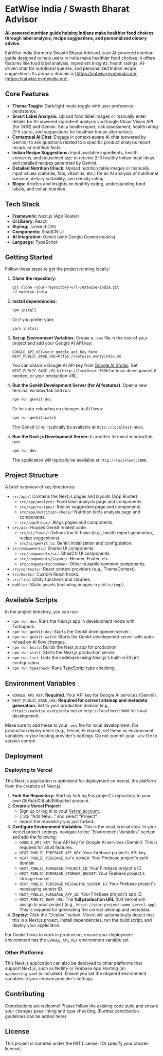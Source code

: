 
# EatWise India / Swasth Bharat Advisor

**AI-powered nutrition guide helping Indians make healthier food choices through label analysis, recipe suggestions, and personalized dietary advice.**

EatWise India (formerly Swasth Bharat Advisor) is an AI-powered nutrition guide designed to help users in India make healthier food choices. It offers features like food label analysis, ingredient insights, health ratings, AI-driven chat for nutritional queries, and personalized Indian recipe suggestions. Its primary domain is [https://eatwise.evotyindia.me](https://eatwise.evotyindia.me).

## Core Features

*   **Theme Toggle:** Dark/light mode toggle with user preference persistence.
*   **Smart Label Analysis:** Upload food label images or manually enter details for AI-powered ingredient analysis via Google Cloud Vision API (for OCR) and Gemini. Get a health report, risk assessment, health rating (1-5 stars), and suggestions for healthier Indian alternatives.
*   **Contextual AI Chat:** Engage in context-aware AI chat (powered by Gemini) to ask questions related to a specific product analysis report, recipe, or nutrition facts.
*   **Indian Recipe Suggestions:** Input available ingredients, health concerns, and household size to receive 2-3 healthy Indian meal ideas and detailed recipes generated by Gemini.
*   **Detailed Nutrition Check:** Upload nutrition table images or manually input values (calories, fats, vitamins, etc.) for an AI analysis of nutritional balance, dietary suitability, and density rating.
*   **Blogs:** Articles and insights on healthy eating, understanding food labels, and Indian nutrition.

## Tech Stack

*   **Framework:** Next.js (App Router)
*   **UI Library:** React
*   **Styling:** Tailwind CSS
*   **Components:** ShadCN UI
*   **AI Integration:** Genkit (with Google Gemini models)
*   **Language:** TypeScript

## Getting Started

Follow these steps to get the project running locally:

1.  **Clone the repository:**
    ```bash
    git clone <your-repository-url>/eatwise-india.git
    cd eatwise-india
    ```

2.  **Install dependencies:**
    ```bash
    npm install
    ```
    Or if you prefer yarn:
    ```bash
    yarn install
    ```

3.  **Set up Environment Variables:**
    Create a `.env` file in the root of your project and add your Google AI API key:
    ```env
    GOOGLE_API_KEY=your_google_api_key_here
    NEXT_PUBLIC_BASE_URL=https://eatwise.evotyindia.me 
    ```
    You can obtain a Google AI API key from [Google AI Studio](https://aistudio.google.com/app/apikey).
    Set `NEXT_PUBLIC_BASE_URL` to `http://localhost:3000` for local development if needed, or your production URL.

4.  **Run the Genkit Development Server (for AI features):**
    Open a new terminal window/tab and run:
    ```bash
    npm run genkit:dev
    ```
    Or for auto-reloading on changes to AI flows:
    ```bash
    npm run genkit:watch
    ```
    The Genkit UI will typically be available at `http://localhost:4000`.

5.  **Run the Next.js Development Server:**
    In another terminal window/tab, run:
    ```bash
    npm run dev
    ```
    The application will typically be available at `http://localhost:3000`.

## Project Structure

A brief overview of key directories:

*   `src/app/`: Contains the Next.js pages and layouts (App Router).
    *   `src/app/analyze/`: Food label analysis page and components.
    *   `src/app/recipes/`: Recipe suggestion page and components.
    *   `src/app/nutrition-check/`: Nutrition facts analysis page and components.
    *   `src/app/blogs/`: Blogs pages and components.
*   `src/ai/`: Houses Genkit related code.
    *   `src/ai/flows/`: Defines the AI flows (e.g., health report generation, recipe suggestions).
    *   `src/ai/genkit.ts`: Genkit initialization and configuration.
*   `src/components/`: Shared UI components.
    *   `src/components/ui/`: ShadCN UI components.
    *   `src/components/layout/`: Header, Footer, etc.
    *   `src/components/common/`: Other reusable common components.
*   `src/contexts/`: React context providers (e.g., ThemeContext).
*   `src/hooks/`: Custom React hooks.
*   `src/lib/`: Utility functions and libraries.
*   `public/`: Static assets (including images in `public/img/`).

## Available Scripts

In the project directory, you can run:

*   `npm run dev`: Runs the Next.js app in development mode with Turbopack.
*   `npm run genkit:dev`: Starts the Genkit development server.
*   `npm run genkit:watch`: Starts the Genkit development server with auto-reload on AI flow changes.
*   `npm run build`: Builds the Next.js app for production.
*   `npm run start`: Starts the Next.js production server.
*   `npm run lint`: Lints the codebase using Next.js's built-in ESLint configuration.
*   `npm run typecheck`: Runs TypeScript type checking.

## Environment Variables

*   `GOOGLE_API_KEY`: **Required**. Your API key for Google AI services (Gemini).
*   `NEXT_PUBLIC_BASE_URL`: **Required for correct sitemap and metadata generation.** Set to your production domain (e.g., `https://eatwise.evotyindia.me`) or `http://localhost:3000` for local development.

Make sure to add these to your `.env` file for local development. For production deployments (e.g., Vercel, Firebase), set these as environment variables in your hosting provider's settings. Do not commit your `.env` file to version control.

## Deployment

### Deploying to Vercel

This Next.js application is optimized for deployment on Vercel, the platform from the creators of Next.js.

1.  **Fork the Repository:** Start by forking this project's repository to your own GitHub/GitLab/Bitbucket account.
2.  **Create a Vercel Project:**
    *   Sign up or log in to your [Vercel account](https://vercel.com/signup).
    *   Click "Add New..." and select "Project".
    *   Import the repository you just forked.
3.  **Configure Environment Variables:** This is the most crucial step. In your Vercel project settings, navigate to the "Environment Variables" section and add the following:
    *   `GOOGLE_API_KEY`: Your API key for Google AI services (Gemini). This is required for all AI features.
    *   `NEXT_PUBLIC_FIREBASE_API_KEY`: Your Firebase project's API key.
    *   `NEXT_PUBLIC_FIREBASE_AUTH_DOMAIN`: Your Firebase project's auth domain.
    *   `NEXT_PUBLIC_FIREBASE_PROJECT_ID`: Your Firebase project's ID.
    *   `NEXT_PUBLIC_FIREBASE_STORAGE_BUCKET`: Your Firebase project's storage bucket.
    *   `NEXT_PUBLIC_FIREBASE_MESSAGING_SENDER_ID`: Your Firebase project's messaging sender ID.
    *   `NEXT_PUBLIC_FIREBASE_APP_ID`: Your Firebase project's app ID.
    *   `NEXT_PUBLIC_BASE_URL`: The **full production URL** that Vercel will assign to your project (e.g., `https://your-project-name.vercel.app`). This is required for generating the correct sitemap and metadata.
4.  **Deploy:** Click the "Deploy" button. Vercel will automatically detect that this is a Next.js project, install dependencies, run the build script, and deploy your application.

For Genkit flows to work in production, ensure your deployment environment has the `GOOGLE_API_KEY` environment variable set.

### Other Platforms

This Next.js application can also be deployed to other platforms that support Next.js, such as Netlify or Firebase App Hosting (an `apphosting.yaml` is included). Ensure you set the required environment variables in your chosen provider's settings.

## Contributing

Contributions are welcome! Please follow the existing code style and ensure your changes pass linting and type checking. (Further contribution guidelines can be added here).

## License

This project is licensed under the MIT License. (Or specify your chosen license).
